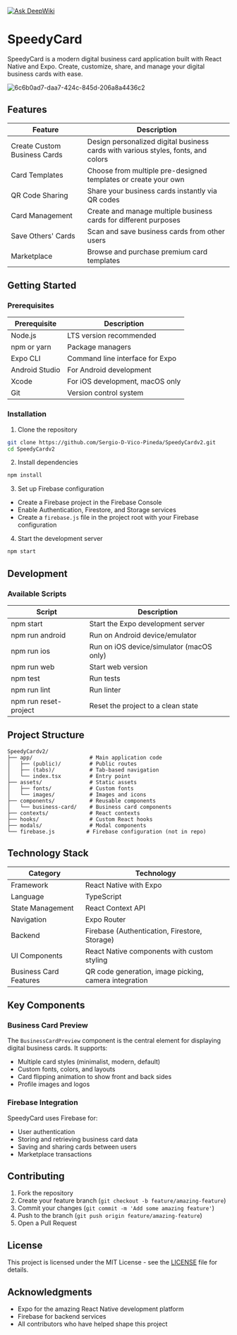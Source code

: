 [![Ask DeepWiki](https://deepwiki.com/badge.svg)](https://deepwiki.com/Sergio-D-Vico-Pineda/SpeedyCardv2)

# SpeedyCard

SpeedyCard is a modern digital business card application built with React Native and Expo. Create, customize, share, and manage your digital business cards with ease.

![6c6b0ad7-daa7-424c-845d-206a8a4436c2](https://github.com/user-attachments/assets/73e82b46-bc90-4d6e-b556-16504b1fef92)

## Features

| Feature | Description |
|---------|-------------|
| Create Custom Business Cards | Design personalized digital business cards with various styles, fonts, and colors |
| Card Templates | Choose from multiple pre-designed templates or create your own |
| QR Code Sharing | Share your business cards instantly via QR codes |
| Card Management | Create and manage multiple business cards for different purposes |
| Save Others' Cards | Scan and save business cards from other users |
| Marketplace | Browse and purchase premium card templates |

## Getting Started

### Prerequisites

| Prerequisite | Description |
|--------------|-------------|
| Node.js | LTS version recommended |
| npm or yarn | Package managers |
| Expo CLI | Command line interface for Expo |
| Android Studio | For Android development |
| Xcode | For iOS development, macOS only |
| Git | Version control system |

### Installation

1. Clone the repository

```bash
git clone https://github.com/Sergio-D-Vico-Pineda/SpeedyCardv2.git
cd SpeedyCardv2
```

2. Install dependencies

```bash
npm install
```

3. Set up Firebase configuration

- Create a Firebase project in the Firebase Console
- Enable Authentication, Firestore, and Storage services
- Create a `firebase.js` file in the project root with your Firebase configuration

4. Start the development server

```bash
npm start
```

## Development

### Available Scripts

| Script | Description |
|--------|-------------|
| npm start | Start the Expo development server |
| npm run android | Run on Android device/emulator |
| npm run ios | Run on iOS device/simulator (macOS only) |
| npm run web | Start web version |
| npm test | Run tests |
| npm run lint | Run linter |
| npm run reset-project | Reset the project to a clean state |

## Project Structure

```
SpeedyCardv2/
├── app/                  # Main application code
│   ├── (public)/         # Public routes
│   ├── (tabs)/           # Tab-based navigation
│   └── index.tsx         # Entry point
├── assets/               # Static assets
│   ├── fonts/            # Custom fonts
│   └── images/           # Images and icons
├── components/           # Reusable components
│   └── business-card/    # Business card components
├── contexts/             # React contexts
├── hooks/                # Custom React hooks
├── modals/               # Modal components
└── firebase.js          # Firebase configuration (not in repo)
```

## Technology Stack

| Category | Technology |
|----------|------------|
| Framework | React Native with Expo |
| Language | TypeScript |
| State Management | React Context API |
| Navigation | Expo Router |
| Backend | Firebase (Authentication, Firestore, Storage) |
| UI Components | React Native components with custom styling |
| Business Card Features | QR code generation, image picking, camera integration |

## Key Components

### Business Card Preview

The `BusinessCardPreview` component is the central element for displaying digital business cards. It supports:

- Multiple card styles (minimalist, modern, default)
- Custom fonts, colors, and layouts
- Card flipping animation to show front and back sides
- Profile images and logos

### Firebase Integration

SpeedyCard uses Firebase for:

- User authentication
- Storing and retrieving business card data
- Saving and sharing cards between users
- Marketplace transactions

## Contributing

1. Fork the repository
2. Create your feature branch (`git checkout -b feature/amazing-feature`)
3. Commit your changes (`git commit -m 'Add some amazing feature'`)
4. Push to the branch (`git push origin feature/amazing-feature`)
5. Open a Pull Request

## License

This project is licensed under the MIT License - see the [LICENSE](LICENSE) file for details.

## Acknowledgments

- Expo for the amazing React Native development platform
- Firebase for backend services
- All contributors who have helped shape this project
